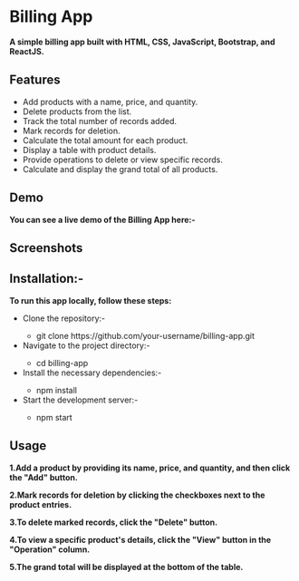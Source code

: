 # Billing App

__A simple billing app built with HTML, CSS, JavaScript, Bootstrap, and ReactJS.__

## Features
<ul>
<li>Add products with a name, price, and quantity.</li>
<li>Delete products from the list.</li>
<li>Track the total number of records added.</li>
<li>Mark records for deletion.</li>
<li>Calculate the total amount for each product.</li>
<li>Display a table with product details.</li>
<li>Provide operations to delete or view specific records.</li>
<li>Calculate and display the grand total of all products.</li>
</ul>

## Demo
__You can see a live demo of the Billing App here:-__

## Screenshots

## Installation:-

__To run this app locally, follow these steps:__
<ul>
<li>Clone the repository:-</li>
  <ul class="circle">
  <li>git clone https://github.com/your-username/billing-app.git</li></ul>
<li>Navigate to the project directory:-</li>
   <ul class="circle">
  <li>cd billing-app</li></ul>
<li>Install the necessary dependencies:-</li>
   <ul class="circle">
  <li>npm install</li></ul>
<li>Start the development server:-</li>
  <ul class="circle">
  <li>npm start</li></ul>
</ul>

## Usage

__1.Add a product by providing its name, price, and quantity, and then click the "Add" button.__

__2.Mark records for deletion by clicking the checkboxes next to the product entries.__

__3.To delete marked records, click the "Delete" button.__

__4.To view a specific product's details, click the "View" button in the "Operation" column.__

__5.The grand total will be displayed at the bottom of the table.__






